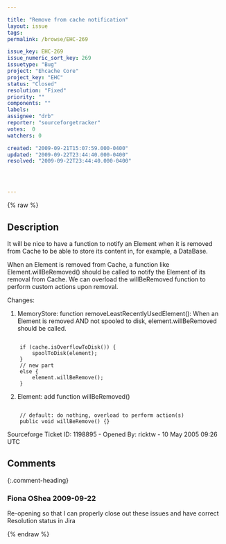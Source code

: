 ```yaml
---

title: "Remove from cache notification"
layout: issue
tags: 
permalink: /browse/EHC-269

issue_key: EHC-269
issue_numeric_sort_key: 269
issuetype: "Bug"
project: "Ehcache Core"
project_key: "EHC"
status: "Closed"
resolution: "Fixed"
priority: ""
components: ""
labels: 
assignee: "drb"
reporter: "sourceforgetracker"
votes:  0
watchers: 0

created: "2009-09-21T15:07:59.000-0400"
updated: "2009-09-22T23:44:40.000-0400"
resolved: "2009-09-22T23:44:40.000-0400"




---
```


{% raw %}

## Description

<div markdown="1" class="description">

It will be nice to have a function to notify an Element 
when it is removed from Cache to be able to store its 
content in, for example, a DataBase.

When an Element is removed from Cache, a function 
like Element.willBeRemoved() should be called to notify 
the Element of its removal from Cache.
We can overload the willBeRemoved function to perform 
custom actions upon removal.

Changes:
1) MemoryStore: function 
removeLeastRecentlyUsedElement():
    When an Element is removed AND not spooled to 
disk, element.willBeRemoved should be called.
<code snip>
    if (cache.isOverflowToDisk()) {
        spoolToDisk(element);
    }
    // new part
    else {
        element.willBeRemove();
    }
</code snip>

2) Element: add function willBeRemoved()
<code snip>
    // default: do nothing, overload to perform action(s)
    public void willBeRemove() {}
</code snip>

Sourceforge Ticket ID: 1198895 - Opened By: ricktw - 10 May 2005 09:26 UTC

</div>

## Comments


{:.comment-heading}
### **Fiona OShea** <span class="date">2009-09-22</span>

<div markdown="1" class="comment">

Re-opening so that I can properly close out these issues and have correct Resolution status in Jira

</div>



{% endraw %}
